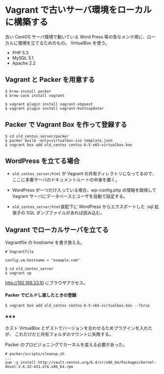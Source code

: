 # Vagrant で古いサーバ環境をローカルに構築する
古い CentOS サーバ環境で動いている Word Press 等の急なメンテ用に、ローカルに環境を立てるためのもの。
VirtualBox を使う。
* PHP 5.3
* MySQL 5.1
* Apache 2.2

## Vagrant と Packer を用意する
```
$ brew install packer
$ brew cask install vagrant

$ vagrant plugin install vagrant-vbguest
$ vagrant plugin install vagrant-hostsupdater
```
## Packer で Vagrant Box を作って登録する
```
$ cd old_centos_server/packer
$ packer build -only=virtualbox-iso template.json
$ vagrant box add old_centos centos-6-5-x65-virtualbox.box
```
## WordPress を立てる場合
* `old_centos_server/html` が Vagrant の共有ディレクトリになってるので、ここに本番サーバのドキュメントルートの中身を置く。

* WordPress が一つだけ入っている場合、wp-config.php の情報を取得して Vagrant サーバにデータベースとユーザを自動で設定する。

* `old_centos_server/html`直配下に WordPress からエクスポートした .sql 拡張子の SQL ダンプファイルがあれば読み込む。


## Vagrant でローカルサーバを立てる

Vagrantfile の hostname を書き換える。
```
# Vagrantfile

config.vm.hostname = "example.com"
```

```
$ cd old_centos_server
$ vagrant up
```

http://192.168.33.10 にブラウザアクセス。


#### Packer でビルドし直したときの登録
```
$ vagrant box add old_centos centos-6-5-x65-virtualbox.box --force
```

#### ※※※
ホスト VirtualBox とゲストでバージョンを合わせるためプラグインを入れたが、
これだけだと共有フォルダのマウントに失敗する。

Packer のプロビジョニングでカーネルを変える必要があった。
```
# packer/scripts/cleanup.sh
...
yum -y install http://vault.centos.org/6.4/cr/x86_64/Packages/kernel-devel-2.6.32-431.el6.x86_64.rpm
```
